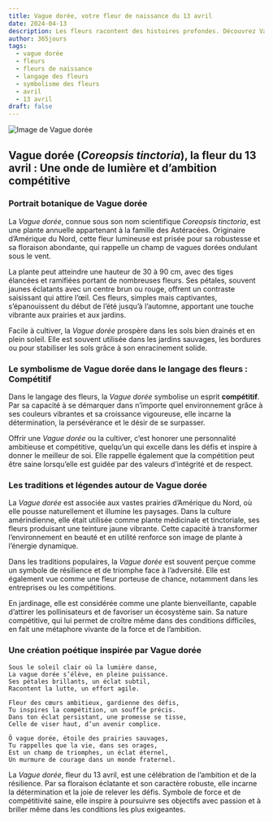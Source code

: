 ```yaml
---
title: Vague dorée, votre fleur de naissance du 13 avril
date: 2024-04-13
description: Les fleurs racontent des histoires profondes. Découvrez Vague dorée, votre fleur de naissance du 13 avril, ses symboles et récits fascinants. Plongez dans sa signification et son langage unique dans l'art floral.
author: 365jours
tags:
  - vague dorée
  - fleurs
  - fleurs de naissance
  - langage des fleurs
  - symbolisme des fleurs
  - avril
  - 13 avril
draft: false
---
```



![Image de Vague dorée](https://cdn.pixabay.com/photo/2022/06/02/06/43/flowers-7237132_1280.jpg#center)


## Vague dorée (_Coreopsis tinctoria_), la fleur du 13 avril : Une onde de lumière et d’ambition compétitive

### Portrait botanique de Vague dorée

La _Vague dorée_, connue sous son nom scientifique _Coreopsis tinctoria_, est une plante annuelle appartenant à la famille des Astéracées. Originaire d’Amérique du Nord, cette fleur lumineuse est prisée pour sa robustesse et sa floraison abondante, qui rappelle un champ de vagues dorées ondulant sous le vent.

La plante peut atteindre une hauteur de 30 à 90 cm, avec des tiges élancées et ramifiées portant de nombreuses fleurs. Ses pétales, souvent jaunes éclatants avec un centre brun ou rouge, offrent un contraste saisissant qui attire l’œil. Ces fleurs, simples mais captivantes, s’épanouissent du début de l’été jusqu’à l’automne, apportant une touche vibrante aux prairies et aux jardins.

Facile à cultiver, la _Vague dorée_ prospère dans les sols bien drainés et en plein soleil. Elle est souvent utilisée dans les jardins sauvages, les bordures ou pour stabiliser les sols grâce à son enracinement solide.

### Le symbolisme de Vague dorée dans le langage des fleurs : Compétitif

Dans le langage des fleurs, la _Vague dorée_ symbolise un esprit **compétitif**. Par sa capacité à se démarquer dans n’importe quel environnement grâce à ses couleurs vibrantes et sa croissance vigoureuse, elle incarne la détermination, la persévérance et le désir de se surpasser.

Offrir une _Vague dorée_ ou la cultiver, c’est honorer une personnalité ambitieuse et compétitive, quelqu’un qui excelle dans les défis et inspire à donner le meilleur de soi. Elle rappelle également que la compétition peut être saine lorsqu’elle est guidée par des valeurs d’intégrité et de respect.

### Les traditions et légendes autour de Vague dorée

La _Vague dorée_ est associée aux vastes prairies d’Amérique du Nord, où elle pousse naturellement et illumine les paysages. Dans la culture amérindienne, elle était utilisée comme plante médicinale et tinctoriale, ses fleurs produisant une teinture jaune vibrante. Cette capacité à transformer l’environnement en beauté et en utilité renforce son image de plante à l’énergie dynamique.

Dans les traditions populaires, la _Vague dorée_ est souvent perçue comme un symbole de résilience et de triomphe face à l’adversité. Elle est également vue comme une fleur porteuse de chance, notamment dans les entreprises ou les compétitions.

En jardinage, elle est considérée comme une plante bienveillante, capable d’attirer les pollinisateurs et de favoriser un écosystème sain. Sa nature compétitive, qui lui permet de croître même dans des conditions difficiles, en fait une métaphore vivante de la force et de l’ambition.

### Une création poétique inspirée par Vague dorée

```
Sous le soleil clair où la lumière danse,  
La vague dorée s’élève, en pleine puissance.  
Ses pétales brillants, un éclat subtil,  
Racontent la lutte, un effort agile.  

Fleur des cœurs ambitieux, gardienne des défis,  
Tu inspires la compétition, un souffle précis.  
Dans ton éclat persistant, une promesse se tisse,  
Celle de viser haut, d’un avenir complice.  

Ô vague dorée, étoile des prairies sauvages,  
Tu rappelles que la vie, dans ses orages,  
Est un champ de triomphes, un éclat éternel,  
Un murmure de courage dans un monde fraternel.  
```

La _Vague dorée_, fleur du 13 avril, est une célébration de l’ambition et de la résilience. Par sa floraison éclatante et son caractère robuste, elle incarne la détermination et la joie de relever les défis. Symbole de force et de compétitivité saine, elle inspire à poursuivre ses objectifs avec passion et à briller même dans les conditions les plus exigeantes.


